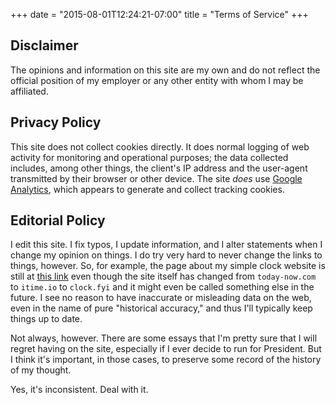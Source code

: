 +++
date = "2015-08-01T12:24:21-07:00"
title = "Terms of Service"
+++

## Disclaimer

The opinions and information on this site are my own and do not
reflect the official position of my employer or any other entity
with whom I may be affiliated.

## Privacy Policy

This site does not collect cookies directly. It does normal logging
of web activity for monitoring and operational purposes; the data
collected includes, among other things, the client's IP address and
the user-agent transmitted by their browser or other device. The
site *does* use [Google Analytics](http://www.google.com/analytics),
which appears to generate and collect tracking cookies.

## Editorial Policy

I edit this site. I fix typos, I update information, and I alter
statements when I change my opinion on things. I do try very hard
to never change the links to things, however. So, for example, the
page about my simple clock website is still at [this
link](/project/today-now.html) even though the site itself has
changed from `today-now.com` to `itime.io` to `clock.fyi` and it
might even be called something else in the future. I see no reason
to have inaccurate or misleading data on the web, even in the name
of pure "historical accuracy," and thus I'll typically keep things
up to date.

Not always, however. There are some essays that I'm pretty sure
that I will regret having on the site, especially if I ever decide
to run for President. But I think it's important, in those cases,
to preserve some record of the history of my thought.

Yes, it's inconsistent. Deal with it.
